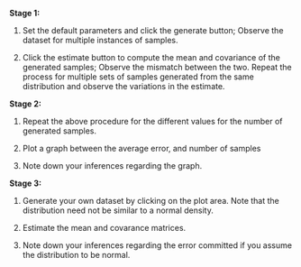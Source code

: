 **Stage 1:**

  1. Set the default parameters and click the generate button; Observe the dataset for multiple instances of samples.

  2. Click the estimate button to compute the mean and covariance of the generated samples; Observe the mismatch between the two. Repeat the process for multiple sets of samples generated from the same distribution and observe the variations in the estimate.

**Stage 2:**

  1. Repeat the above procedure for the different values for the number of generated samples.

  2. Plot a graph between the average error, and number of samples

  3. Note down your inferences regarding the graph.

**Stage 3:**

  1. Generate your own dataset by clicking on the plot area. Note that the distribution need not be similar to a normal density.

  2. Estimate the mean and covarance matrices.

  3. Note down your inferences regarding the error committed if you assume the distribution to be normal.

